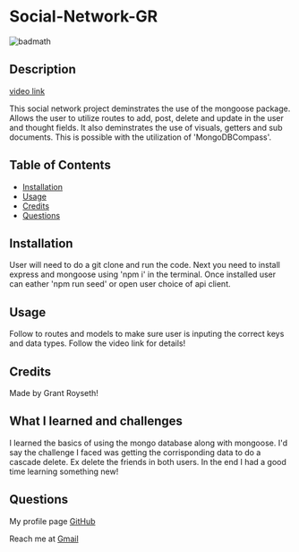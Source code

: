 # Social-Network-GR
  
  ![badmath](https://img.shields.io/github/languages/top/nielsenjared/badmath)
  
  



    
  
## Description  
[video link](https://drive.google.com/file/d/17-Qh-MYwTTsSJaoBOeCvte27kE8yUDZR/view)

This social network project deminstrates the use of the mongoose package. Allows the user to utilize routes to add, post, delete and update in the user and thought fields. It also deminstrates the use of visuals, getters and sub documents. This is possible with the utilization of 'MongoDBCompass'.  
## Table of Contents 

- [Installation](#installation)
- [Usage](#usage)
- [Credits](#credits)
- [Questions](#questions)

## Installation
User will need to do a git clone and run the code. Next you need to install express and mongoose using 'npm i' in the terminal. Once installed user can eather 'npm run seed' or open user choice of api client.

## Usage
Follow to routes and models to make sure user is inputing the correct keys and data types. Follow the video link for details!

## Credits
Made by Grant Royseth!

## What I learned and challenges

I learned the basics of using the mongo database along with mongoose. I'd say the challenge I faced was getting the corrisponding data to do a cascade delete. Ex delete the friends in both users. In the end I had a good time learning something new!

## Questions
My profile page [GitHub](https://github.com/groyseth)

Reach me at [Gmail](Groyseth@gmail.com)
